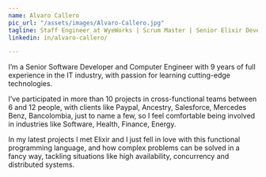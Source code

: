 ```yaml
---
name: Alvaro Callero
pic_url: "/assets/images/Alvaro-Callero.jpg"
tagline: Staff Engineer at WyeWorks | Scrum Master | Senior Elixir Developer
linkedin: in/alvaro-callero/

---
```

I’m a Senior Software Developer and Computer Engineer with 9 years of full experience in the IT industry, with passion for learning cutting-edge technologies.

I’ve participated in more than 10 projects in cross-functional teams between 6 and 12 people, with clients like Paypal, Ancestry, Salesforce, Mercedes Benz, Bancolombia, just to name a few, so I feel comfortable being involved in industries like Software, Health, Finance, Energy.

In my latest projects I met Elixir and I just fell in love with this functional programming language, and how complex problems can be solved in a fancy way, tackling situations like high availability, concurrency and distributed systems.
